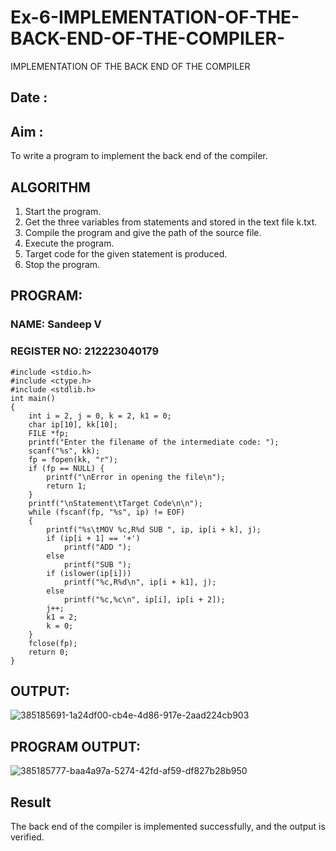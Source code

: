 # Ex-6-IMPLEMENTATION-OF-THE-BACK-END-OF-THE-COMPILER-
 IMPLEMENTATION OF THE BACK END OF THE COMPILER 
## Date :
## Aim :
To write a program to implement the back end of the compiler.
## ALGORITHM
1. Start the program.
2. Get the three variables from statements and stored in the text file k.txt.
3. Compile the program and give the path of the source file.
4. Execute the program.
5. Target code for the given statement is produced.
6. Stop the program.

## PROGRAM:
### NAME: Sandeep V
### REGISTER NO: 212223040179
```
#include <stdio.h>
#include <ctype.h>
#include <stdlib.h>
int main()
{
    int i = 2, j = 0, k = 2, k1 = 0;
    char ip[10], kk[10];
    FILE *fp;
    printf("Enter the filename of the intermediate code: ");
    scanf("%s", kk);
    fp = fopen(kk, "r");
    if (fp == NULL) {
        printf("\nError in opening the file\n");
        return 1;
    }
    printf("\nStatement\tTarget Code\n\n");
    while (fscanf(fp, "%s", ip) != EOF)
    {
        printf("%s\tMOV %c,R%d SUB ", ip, ip[i + k], j);
        if (ip[i + 1] == '+')
            printf("ADD ");
        else
            printf("SUB ");
        if (islower(ip[i]))
            printf("%c,R%d\n", ip[i + k1], j);
        else
            printf("%c,%c\n", ip[i], ip[i + 2]);
        j++;
        k1 = 2;
        k = 0;
    }
    fclose(fp);
    return 0;
}
```
## OUTPUT:
![385185691-1a24df00-cb4e-4d86-917e-2aad224cb903](https://github.com/user-attachments/assets/eb90e146-3b41-410f-a9ba-e18e359ae29c)

## PROGRAM OUTPUT:
![385185777-baa4a97a-5274-42fd-af59-df827b28b950](https://github.com/user-attachments/assets/a58e766f-0d9e-4ff4-94d2-e98186f1e5ab)

## Result
The back end of the compiler is implemented successfully, and the output is verified.

